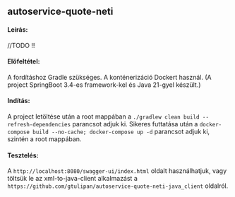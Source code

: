 ## autoservice-quote-neti

#### Leírás:
//TODO !!

#### Előfeltétel:
A fordításhoz Gradle szükséges. 
A konténerizáció Dockert használ.
(A project SpringBoot 3.4-es framework-kel és Java 21-gyel készült.)


#### Indítás:
A project letöltése után a root mappában a `./gradlew clean build --refresh-dependencies` parancsot adjuk ki.
Sikeres futtatása után a `docker-compose build --no-cache; docker-compose up -d` parancsot adjuk ki, szintén a root mappában.

#### Tesztelés:
A `http://localhost:8080/swagger-ui/index.html` oldalt használhatjuk, vagy töltsük le az xml-to-java-client alkalmazást a `https://github.com/gtulipan/autoservice-quote-neti-java_client` oldalról.